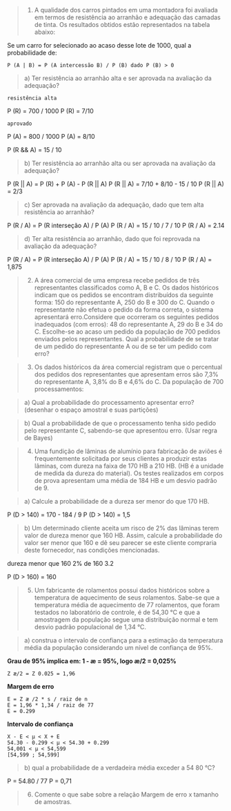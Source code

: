 > 1. A qualidade dos carros pintados em uma montadora foi avaliada em termos de resistência ao arranhão e adequação das camadas de tinta. Os resultados obtidos estão representados na tabela abaixo:

Se um carro for selecionado ao acaso desse lote de 1000, qual a probabilidade de:

`P (A | B) = P (A intercessão B) / P (B) dado P (B) > 0`

> a) Ter resistência ao arranhão alta e ser aprovada na avaliação da adequação?

`resistência alta`

P (R) = 700 / 1000
P (R) = 7/10

`aprovado`

P (A) = 800 / 1000
P (A) = 8/10

P (R && A) = 15 / 10

> b) Ter resistência ao arranhão alta ou ser aprovada na avaliação da adequação?

P (R || A) = P (R) + P (A) - P (R || A)
P (R || A) = 7/10 + 8/10 - 15 / 10
P (R || A) = 2/3

> c) Ser aprovada na avaliação da adequação, dado que tem alta resistência ao arranhão?

P (R / A) = P (R interseção A) / P (A)
P (R / A) = 15 / 10 / 7 / 10
P (R / A) = 2.14

> d) Ter alta resistência ao arranhão, dado que foi reprovada na avaliação da adequação?

P (R / A) = P (R interseção A) / P (A)
P (R / A) = 15 / 10 / 8 / 10
P (R / A) = 1,875

> 2. A área comercial de uma empresa recebe pedidos de três representantes classificados como A, B e C. Os dados históricos indicam que os pedidos se encontram distribuídos da seguinte forma: 150 do representante A, 250 do B e 300 do C. Quando o representante não efetua o pedido da forma correta, o sistema apresentará erro.Considere que ocorreram os seguintes pedidos inadequados (com erros): 48 do representante A, 29 do B e 34 do C. Escolhe-se ao acaso um pedido da população de 700 pedidos enviados pelos representantes. Qual a probabilidade de se tratar de um pedido do representante A ou de se ter um pedido com erro?

> 3. Os dados históricos da área comercial registram que o percentual dos pedidos dos representantes que apresentam erros são 7,3% do representante A, 3,8% do B e 4,6% do C. Da população de 700 processamentos:

> a) Qual a probabilidade do processamento apresentar erro? (desenhar o espaço amostral e suas partições)

> b) Qual a probabilidade de que o processamento tenha sido pedido pelo representante C, sabendo-se que apresentou erro. (Usar regra de Bayes)

> 4. Uma fundição de lâminas de alumínio para fabricação de aviões é frequentemente solicitada por seus clientes a produzir estas lâminas, com dureza na faixa de 170 HB a 210 HB. (HB é a unidade de medida da dureza do material). Os testes realizados em corpos de prova apresentam uma média de 184 HB e um desvio padrão de 9.

> a) Calcule a probabilidade de a dureza ser menor do que 170 HB.

P (D > 140) = 170 - 184 / 9
P (D > 140) = 1,5

> b) Um determinado cliente aceita um risco de 2% das lâminas terem valor de dureza menor que 160 HB. Assim, calcule a probabilidade do valor ser menor que 160 e dê seu parecer se este cliente compraria deste fornecedor, nas condições mencionadas.

dureza menor que 160
2% de 160
3.2

P (D > 160) = 160

> 5. Um fabricante de rolamentos possui dados históricos sobre a temperatura de aquecimento de seus rolamentos. Sabe-se que a temperatura média de aquecimento de 77 rolamentos, que foram testados no laboratório de controle, é de 54,30 °C e que a amostragem da população segue uma distribuição normal e tem desvio padrão populacional de 1,34 °C.

> a) construa o intervalo de confiança para a estimação da temperatura média da população considerando um nível de confiança de 95%.

**Grau de 95% implica em: 1 - æ = 95%, logo æ/2 = 0,025%**

```
Z æ/2 = Z 0.025 = 1,96
```

**Margem de erro**

```
E = Z æ /2 * s / raiz de n
E = 1,96 * 1,34 / raiz de 77
E = 0.299
```

**Intervalo de confiança**

```
X - E < µ < X + E
54.30 - 0.299 < µ < 54.30 + 0.299
54,001 < µ < 54,599
[54,599 ; 54,599]
```

> b) qual a probabilidade de a verdadeira média exceder a 54 80 °C?

P = 54.80 / 77
P = 0,71

> 6. Comente o que sabe sobre a relação Margem de erro x tamanho de amostras.
